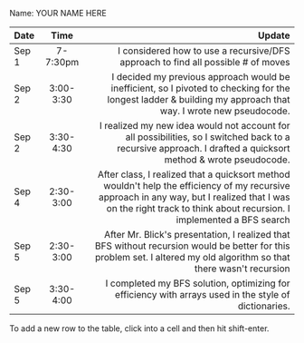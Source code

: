 Name: YOUR NAME HERE

| Date  |   Time    |                                                                                                                                                                                                              Update |
|:------|:---------:|--------------------------------------------------------------------------------------------------------------------------------------------------------------------------------------------------------------------:|
| Sep 1 | 7-7:30pm  |                                                                                                                                    I considered how to use a recursive/DFS approach to find all possible # of moves |
| Sep 2 | 3:00-3:30 |                                                       I decided my previous approach would be inefficient, so I pivoted to checking for the longest ladder & building my approach that way. I wrote new pseudocode. |
| Sep 2 | 3:30-4:30 |                                                        I realized my new idea would not account for all possibilities, so I switched back to a recursive approach. I drafted a quicksort method & wrote pseudocode. |
| Sep 4 | 2:30-3:00 | After class, I realized that a quicksort method wouldn't help the efficiency of my recursive approach in any way, but I realized that I was on the right track to think about recursion. I implemented a BFS search |
| Sep 5 | 2:30-3:00 |                                               After Mr. Blick's presentation, I realized that BFS without recursion would be better for this problem set. I altered my old algorithm so that there wasn't recursion |
| Sep 5 | 3:30-4:00 |                                                                                                               I completed my BFS solution, optimizing for efficiency with arrays used in the style of dictionaries. |


To add a new row to the table, click into a cell and then hit shift-enter.